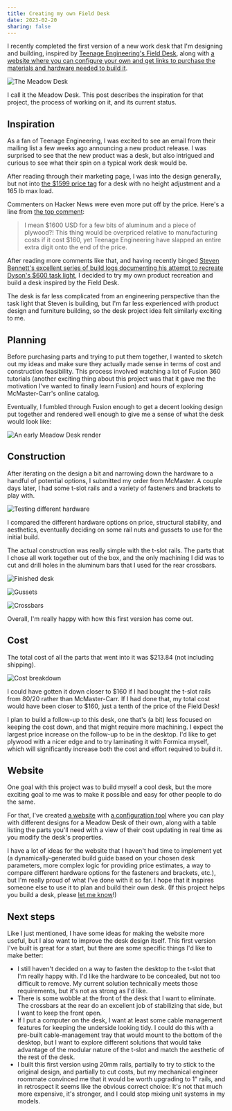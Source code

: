 ```yaml
---
title: Creating my own Field Desk
date: 2023-02-20
sharing: false
---
```


I recently completed the first version of a new work desk that I'm designing and building, inspired by [Teenage Engineering's Field Desk](https://teenage.engineering/products/field-desk), along with [a website where you can configure your own and get links to purchase the materials and hardware needed to build it](https://tweenage.engineering/meadow-desk/configure).

![The Meadow Desk](meadow-desk.jpeg)

I call it the Meadow Desk.
This post describes the inspiration for that project, the process of working on it, and its current status.

## Inspiration

As a fan of Teenage Engineering, I was excited to see an email from their mailing list a few weeks ago announcing a new product release.
I was surprised to see that the new product was a desk, but also intrigued and curious to see what their spin on a typical work desk would be.

After reading through their marketing page, I was into the design generally, but not into [the $1599 price tag](https://teenage.engineering/store/field-desk) for a desk with no height adjustment and a 165 lb max load.

Commenters on Hacker News were even more put off by the price. Here's a line from [the top comment](https://news.ycombinator.com/item?id=34713115):

> I mean $1600 USD for a few bits of aluminum and a piece of plywood?! This thing would be overpriced relative to manufacturing costs if it cost $160, yet Teenage Engineering have slapped an entire extra digit onto the end of the price.

After reading more comments like that, and having recently binged [Steven Bennett's excellent series of build logs documenting his attempt to recreate Dyson's $600 task light](https://youtube.com/playlist?list=PL0szyq6FLzZi2BB8-iA09LrTv0rd4K04u&si=EnSIkaIECMiOmarE), I decided to try my own product recreation and build a desk inspired by the Field Desk.

The desk is far less complicated from an engineering perspective than the task light that Steven is building, but I'm far less experienced with product design and furniture building, so the desk project idea felt similarly exciting to me.

## Planning

Before purchasing parts and trying to put them together, I wanted to sketch out my ideas and make sure they actually made sense in terms of cost and construction feasibility.
This process involved watching a lot of Fusion 360 tutorials (another exciting thing about this project was that it gave me the motivation I've wanted to finally learn Fusion) and hours of exploring McMaster-Carr's online catalog.

Eventually, I fumbled through Fusion enough to get a decent looking design put together and rendered well enough to give me a sense of what the desk would look like:

![An early Meadow Desk render](meadow-desk-render.jpeg)

## Construction

After iterating on the design a bit and narrowing down the hardware to a handful of potential options, I submitted my order from McMaster.
A couple days later, I had some t-slot rails and a variety of fasteners and brackets to play with.

![Testing different hardware](testing-parts.jpeg)

I compared the different hardware options on price, structural stability, and aesthetics, eventually deciding on some rail nuts and gussets to use for the initial build.

The actual construction was really simple with the t-slot rails.
The parts that I chose all work together out of the box, and the only machining I did was to cut and drill holes in the aluminum bars that I used for the rear crossbars.

![Finished desk](finished-desk.jpeg)

![Gussets](rear-gusset.jpeg)

![Crossbars](crossbars.jpeg)

Overall, I'm really happy with how this first version has come out.

## Cost

The total cost of all the parts that went into it was $213.84 (not including shipping).

![Cost breakdown](cost-spreadsheet.jpeg)

I could have gotten it down closer to $160 if I had bought the t-slot rails from 80/20 rather than McMaster-Carr.
If I had done that, my total cost would have been closer to $160, just a tenth of the price of the Field Desk!

I plan to build a follow-up to this desk, one that's (a bit) less focused on keeping the cost down, and that might require more machining.
I expect the largest price increase on the follow-up to be in the desktop.
I'd like to get plywood with a nicer edge and to try laminating it with Formica myself, which will significantly increase both the cost and effort required to build it.

## Website

One goal with this project was to build myself a cool desk, but the more exciting goal to me was to make it possible and easy for other people to do the same.

For that, I've created [a website](https://tweenage.engineering) with [a configuration tool](https://tweenage.engineering/meadow-desk/configure) where you can play with different designs for a Meadow Desk of their own, along with a table listing the parts you'll need with a view of their cost updating in real time as you modify the desk's properties.

I have a lot of ideas for the website that I haven't had time to implement yet (a dynamically-generated build guide based on your chosen desk parameters, more complex logic for providing price estimates, a way to compare different hardware options for the fasteners and brackets, etc.), but I'm really proud of what I've done with it so far.
I hope that it inspires someone else to use it to plan and build their own desk.
(If this project helps you build a desk, please [let me know](mailto:james@jamesbvaughan.com)!)

## Next steps

Like I just mentioned, I have some ideas for making the website more useful, but I also want to improve the desk design itself.
This first version I've built is great for a start, but there are some specific things I'd like to make better:

- I still haven't decided on a way to fasten the desktop to the t-slot that I'm really happy with. I'd like the hardware to be concealed, but not too difficult to remove. My current solution technically meets those requirements, but it's not as strong as I'd like.
- There is some wobble at the front of the desk that I want to eliminate. The crossbars at the rear do an excellent job of stabilizing that side, but I want to keep the front open.
- If I put a computer on the desk, I want at least some cable management features for keeping the underside looking tidy. I could do this with a pre-built cable-management tray that would mount to the bottom of the desktop, but I want to explore different solutions that would take advantage of the modular nature of the t-slot and match the aesthetic of the rest of the desk.
- I built this first version using 20mm rails, partially to try to stick to the original design, and partially to cut costs, but my mechanical engineer roommate convinced me that it would be worth upgrading to 1" rails, and in retrospect it seems like the obvious correct choice: It's not that much more expensive, it's stronger, and I could stop mixing unit systems in my models.
